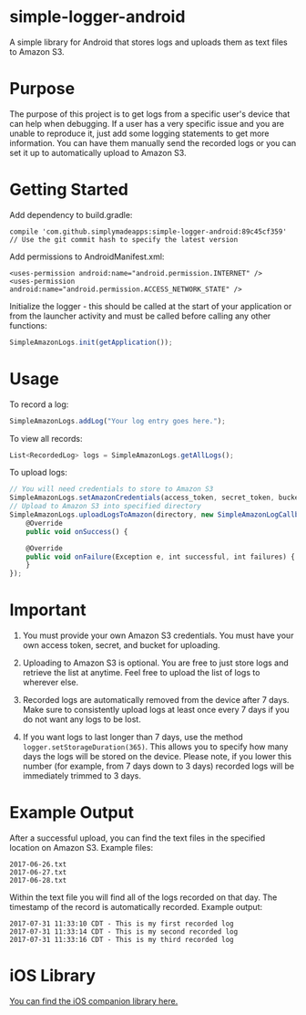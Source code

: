 # simple-logger-android
A simple library for Android that stores logs and uploads them as text files to Amazon S3.
# Purpose
The purpose of this project is to get logs from a specific user's device that can help when debugging.  If a user has a very specific issue and you are unable to reproduce it, just add some logging statements to get more information.  You can have them manually send the recorded logs or you can set it up to automatically upload to Amazon S3.
# Getting Started
Add dependency to build.gradle:
```
compile 'com.github.simplymadeapps:simple-logger-android:89c45cf359' // Use the git commit hash to specify the latest version
```

Add permissions to AndroidManifest.xml:
```
<uses-permission android:name="android.permission.INTERNET" />
<uses-permission android:name="android.permission.ACCESS_NETWORK_STATE" />
```
Initialize the logger - this should be called at the start of your application or from the launcher activity and must be called before calling any other functions:
```javascript
SimpleAmazonLogs.init(getApplication());
```
# Usage
To record a log:
```javascript
SimpleAmazonLogs.addLog("Your log entry goes here.");
```
To view all records:
```javascript
List<RecordedLog> logs = SimpleAmazonLogs.getAllLogs();
```
To upload logs:
```javascript
// You will need credentials to store to Amazon S3
SimpleAmazonLogs.setAmazonCredentials(access_token, secret_token, bucket, region);
// Upload to Amazon S3 into specified directory
SimpleAmazonLogs.uploadLogsToAmazon(directory, new SimpleAmazonLogCallback() {
	@Override
	public void onSuccess() {

	@Override
	public void onFailure(Exception e, int successful, int failures) {
	}
});
```
# Important
1)  You must provide your own Amazon S3 credentials.  You must have your own access token, secret, and bucket for uploading.

2)  Uploading to Amazon S3 is optional.  You are free to just store logs and retrieve the list at anytime.  Feel free to upload the list of logs to wherever else.

3)  Recorded logs are automatically removed from the device after 7 days.  Make sure to consistently upload logs at least once every 7 days if you do not want any logs to be lost.

4)  If you want logs to last longer than 7 days, use the method `logger.setStorageDuration(365)`.  This allows you to specify how many days the logs will be stored on the device.  Please note, if you lower this number (for example, from 7 days down to 3 days) recorded logs will be immediately trimmed to 3 days.
# Example Output
After a successful upload, you can find the text files in the specified location on Amazon S3.
Example files:
```
2017-06-26.txt
2017-06-27.txt
2017-06-28.txt
```
Within the text file you will find all of the logs recorded on that day.  The timestamp of the record is automatically recorded.
Example output:
```
2017-07-31 11:33:10 CDT - This is my first recorded log
2017-07-31 11:33:14 CDT - This is my second recorded log
2017-07-31 11:33:16 CDT - This is my third recorded log
```
# iOS Library
[You can find the iOS companion library here.](https://github.com/simplymadeapps/simple-logger)